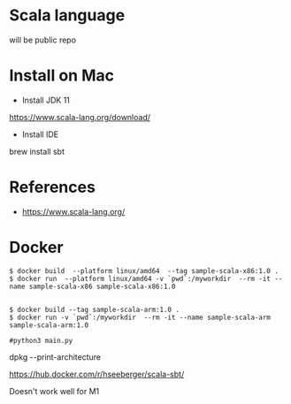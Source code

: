 # Scala language

will be public repo


# Install on Mac

- Install JDK 11

https://www.scala-lang.org/download/

- Install IDE

brew install sbt



# References

- https://www.scala-lang.org/

# Docker

```
$ docker build  --platform linux/amd64  --tag sample-scala-x86:1.0 .
$ docker run  --platform linux/amd64 -v `pwd`:/myworkdir  --rm -it --name sample-scala-x86 sample-scala-x86:1.0


$ docker build --tag sample-scala-arm:1.0 .
$ docker run -v `pwd`:/myworkdir  --rm -it --name sample-scala-arm sample-scala-arm:1.0

#python3 main.py
```

dpkg --print-architecture


https://hub.docker.com/r/hseeberger/scala-sbt/

Doesn't work well for M1
